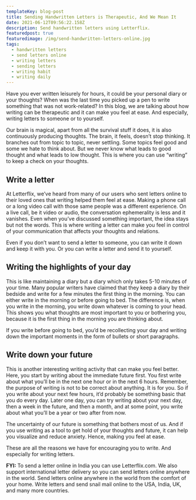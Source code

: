 ```yaml
---
templateKey: blog-post
title: Sending Handwritten Letters is Therapeutic, And We Mean It
date: 2021-06-12T09:56:22.158Z
description: Send handwritten letters using Letterflix.
featuredpost: true
featuredimage: /img/send-handwritten-letters-online.jpg
tags:
  - handwritten letters
  - send letters online
  - writing letters
  - sending letters
  - writing habit
  - writing daily
---
```

Have you ever written leisurely for hours, it could be your personal diary or your thoughts? When was the last time you picked up a pen to write something that was not work-related? In this blog, we are talking about how writing can be therapeutic and it can make you feel at ease. And especially, writing letters to someone or to yourself.

Our brain is magical, apart from all the survival stuff it does, it is also continuously producing thoughts. The brain, it feels, doesn’t stop thinking. It branches out from topic to topic, never settling. Some topics feel good and some we hate to think about. But we never know what leads to good thought and what leads to low thought. This is where you can use “writing” to keep a check on your thoughts.

## Write a letter

At Letterflix, we’ve heard from many of our users who sent letters online to their loved ones that writing helped them feel at ease. Making a phone call or a long video call with those same people was a different experience. On a live call, be it video or audio, the conversation ephemerality is less and it vanishes. Even when you’ve discussed something important, the idea stays but not the words. This is where writing a letter can make you feel in control of your communication that affects your thoughts and relations.

Even if you don’t want to send a letter to someone, you can write it down and keep it with you. Or you can write a letter and send it to yourself.

## Writing the highlights of your day

This is like maintaining a diary but a diary which only takes 5-10 minutes of your time. Many popular writers have claimed that they keep a diary by their bedside and write for a few minutes the first thing in the morning. You can either write in the morning or before going to bed. The difference is, when you write in the morning, you write down whatever is coming to your head. This shows you what thoughts are most important to you or bothering you, because it is the first thing in the morning you are thinking about.

If you write before going to bed, you’d be recollecting your day and writing down the important moments in the form of bullets or short paragraphs.



## Write down your future

This is another interesting writing activity that can make you feel better. Here, you start by writing about the immediate future first. You first write about what you’ll be in the next one hour or in the next 6 hours. Remember, the purpose of writing is not to be correct about anything. It is for you. So if you write about your next few hours, it’d probably be something basic that you do every day. Later one day, you can try writing about your next day, then a week in the future, and then a month, and at some point, you write about what you’ll be a year or two after from now.

The uncertainty of our future is something that bothers most of us. And if you use writing as a tool to get hold of your thoughts and future, it can help you visualize and reduce anxiety. Hence, making you feel at ease.

These are all the reasons we have for encouraging you to write. And especially for writing letters.



**FYI:** To send a letter online in India you can use Letterflix.com. We also support international letter delivery so you can send letters online anywhere in the world. Send letters online anywhere in the world from the comfort of your home. Write letters and send snail mail online to the USA, India, UK, and many more countries.
